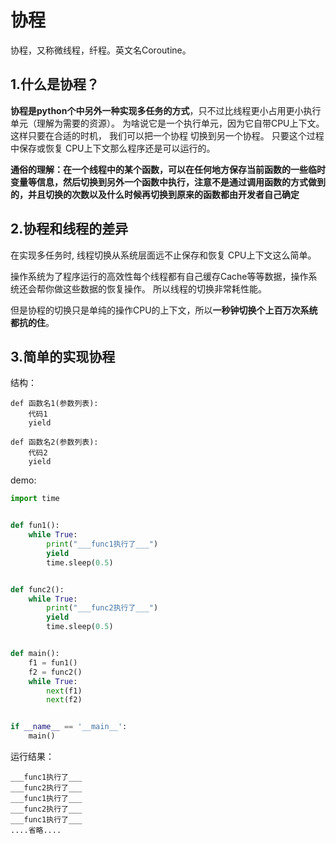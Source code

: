 # 协程

协程，又称微线程，纤程。英文名Coroutine。

## 1.什么是协程？

**协程是python个中另外一种实现多任务的方式**，只不过比线程更小占用更小执行单元（理解为需要的资源）。 为啥说它是一个执行单元，因为它自带CPU上下文。这样只要在合适的时机， 我们可以把一个协程 切换到另一个协程。 只要这个过程中保存或恢复 CPU上下文那么程序还是可以运行的。

**通俗的理解：在一个线程中的某个函数，可以在任何地方保存当前函数的一些临时变量等信息，然后切换到另外一个函数中执行，注意不是通过调用函数的方式做到的，并且切换的次数以及什么时候再切换到原来的函数都由开发者自己确定**



## 2.协程和线程的差异

在实现多任务时, 线程切换从系统层面远不止保存和恢复 CPU上下文这么简单。 

操作系统为了程序运行的高效性每个线程都有自己缓存Cache等等数据，操作系统还会帮你做这些数据的恢复操作。 所以线程的切换非常耗性能。

但是协程的切换只是单纯的操作CPU的上下文，所以**一秒钟切换个上百万次系统都抗的住**。



##  3.简单的实现协程

结构：

```
def 函数名1(参数列表):
    代码1
    yield

def 函数名2(参数列表):
    代码2
    yield
```

demo:

```python
import time


def fun1():
    while True:
        print("___func1执行了___")
        yield
        time.sleep(0.5)


def func2():
    while True:
        print("___func2执行了___")
        yield
        time.sleep(0.5)


def main():
    f1 = fun1()
    f2 = func2()
    while True:
        next(f1)
        next(f2)


if __name__ == '__main__':
    main()
```

运行结果：

```
___func1执行了___
___func2执行了___
___func1执行了___
___func2执行了___
___func1执行了___
....省略....
```

